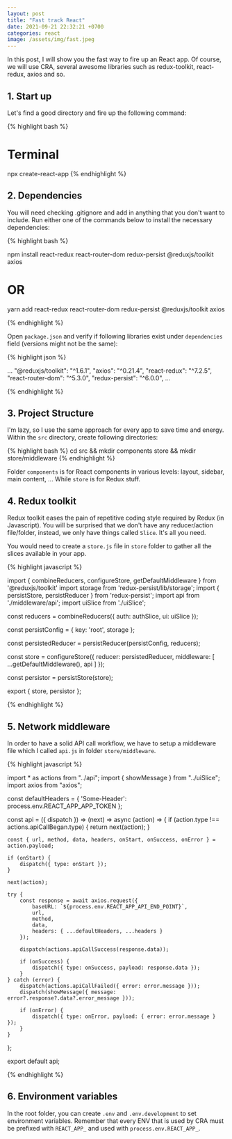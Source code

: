 ```yaml
---
layout: post
title: "Fast track React"
date: 2021-09-21 22:32:21 +0700
categories: react
image: /assets/img/fast.jpeg
---
```


In this post, I will show you the fast way to fire up an React app. Of course, we will use CRA, several awesome libraries such as redux-toolkit, react-redux, axios and so.

<!--more-->

## 1. Start up

Let's find a good directory and fire up the following command:

{% highlight bash %}
# Terminal
npx create-react-app <app-name>
{% endhighlight %}


## 2. Dependencies

You will need checking .gitignore and add in anything that you don't want to include. Run either one of the commands below to install the necessary dependencies:

{% highlight bash %}

npm install react-redux react-router-dom redux-persist @reduxjs/toolkit axios

# OR

yarn add react-redux react-router-dom redux-persist @reduxjs/toolkit axios

{% endhighlight %}


Open `package.json` and verify if following libraries exist under `dependencies` field (versions might not be the same):

{% highlight json %}

...
"@reduxjs/toolkit": "^1.6.1",
"axios": "^0.21.4",
"react-redux": "^7.2.5",
"react-router-dom": "^5.3.0",
"redux-persist": "^6.0.0",
...

{% endhighlight %}


## 3. Project Structure

I'm lazy, so I use the same approach for every app to save time and energy. Within the `src` directory, create following directories:

{% highlight bash %}
cd src && mkdir components store && mkdir store/middleware
{% endhighlight %}

Folder `components` is for React components in various levels: layout, sidebar, main content, ... While `store` is for Redux stuff.

## 4. Redux toolkit

Redux toolkit eases the pain of repetitive coding style required by Redux (in Javascript). You will be surprised that we don't have any reducer/action file/folder, instead, we only have things called `Slice`. It's all you need.

You would need to create a `store.js` file in `store` folder to gather all the slices available in your app.

{% highlight javascript %}

import { combineReducers, configureStore, getDefaultMiddleware } from '@reduxjs/toolkit'
import storage from 'redux-persist/lib/storage';
import { persistStore, persistReducer } from 'redux-persist';
import api from './middleware/api';
import uiSlice from './uiSlice';

const reducers = combineReducers({
    auth: authSlice,
    ui: uiSlice
});

const persistConfig = {
    key: 'root',
    storage
};

const persistedReducer = persistReducer(persistConfig, reducers);

const store = configureStore({
    reducer: persistedReducer,
    middleware: [
        ...getDefaultMiddleware(),
        api
    ]
});

const persistor = persistStore(store);

export { store, persistor };

{% endhighlight %}

## 5. Network middleware

In order to have a solid API call workflow, we have to setup a middleware file which I called `api.js` in folder `store/middleware`.

{% highlight javascript %}

import * as actions from "../api";
import { showMessage } from "../uiSlice";
import axios from "axios";

const defaultHeaders = {
    'Some-Header': process.env.REACT_APP_APP_TOKEN
};

const api = ({ dispatch }) => (next) => async (action) => {
    if (action.type !== actions.apiCallBegan.type) {
        return next(action);
    }

    const { url, method, data, headers, onStart, onSuccess, onError } = action.payload;

    if (onStart) {
        dispatch({ type: onStart });
    }

    next(action);

    try {
        const response = await axios.request({
            baseURL: `${process.env.REACT_APP_API_END_POINT}`,
            url,
            method,
            data,
            headers: { ...defaultHeaders, ...headers }
        });

        dispatch(actions.apiCallSuccess(response.data));

        if (onSuccess) {
            dispatch({ type: onSuccess, payload: response.data });
        }
    } catch (error) {
        dispatch(actions.apiCallFailed({ error: error.message }));
        dispatch(showMessage({ message: error?.response?.data?.error_message }));

        if (onError) {
            dispatch({ type: onError, payload: { error: error.message } });
        }
    }
};

export default api;

{% endhighlight %}

## 6. Environment variables

In the root folder, you can create `.env` and `.env.development` to set environment variables. Remember that every ENV that is used by CRA must be prefixed with `REACT_APP_` and used with `process.env.REACT_APP_`.

